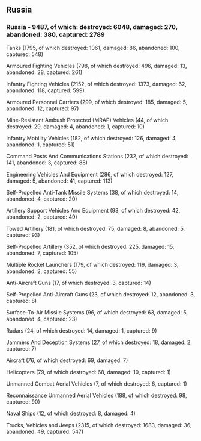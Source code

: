 
 
 ## Russia
 
 ### Russia - 9487, of which: destroyed: 6048, damaged: 270, abandoned: 380, captured: 2789

 

 

 Tanks (1795, of which destroyed: 1061, damaged: 86, abandoned: 100, captured: 548)

 Armoured Fighting Vehicles (798, of which destroyed: 496, damaged: 13, abandoned: 28, captured: 261)

 Infantry Fighting Vehicles (2152, of which destroyed: 1373, damaged: 62, abandoned: 118, captured: 599)

 Armoured Personnel Carriers (299, of which destroyed: 185, damaged: 5, abandoned: 12, captured: 97)

 Mine-Resistant Ambush Protected (MRAP) Vehicles (44, of which destroyed: 29, damaged: 4, abandoned: 1, captured: 10)

 Infantry Mobility Vehicles (182, of which destroyed: 126, damaged: 4, abandoned: 1, captured: 51)

 Command Posts And Communications Stations (232, of which destroyed: 141, abandoned: 3, captured: 88)

 Engineering Vehicles And Equipment (286, of which destroyed: 127, damaged: 5, abandoned: 41, captured: 113)

 Self-Propelled Anti-Tank Missile Systems (38, of which destroyed: 14, abandoned: 4, captured: 20)

 Artillery Support Vehicles And Equipment (93, of which destroyed: 42, abandoned: 2, captured: 49)

 Towed Artillery (181, of which destroyed: 75, damaged: 8, abandoned: 5, captured: 93)

 Self-Propelled Artillery (352, of which destroyed: 225, damaged: 15, abandoned: 7, captured: 105)

 Multiple Rocket Launchers (179, of which destroyed: 119, damaged: 3, abandoned: 2, captured: 55)

 Anti-Aircraft Guns (17, of which destroyed: 3, captured: 14)

 Self-Propelled Anti-Aircraft Guns (23, of which destroyed: 12, abandoned: 3, captured: 8)

 Surface-To-Air Missile Systems (96, of which destroyed: 63, damaged: 5, abandoned: 4, captured: 23)

 Radars (24, of which destroyed: 14, damaged: 1, captured: 9)

 Jammers And Deception Systems (27, of which destroyed: 18, damaged: 2, captured: 7)

 Aircraft (76, of which destroyed: 69, damaged: 7)

 Helicopters (79, of which destroyed: 68, damaged: 10, captured: 1)

 Unmanned Combat Aerial Vehicles (7, of which destroyed: 6, captured: 1)

 Reconnaissance Unmanned Aerial Vehicles (188, of which destroyed: 98, captured: 90)

 Naval Ships (12, of which destroyed: 8, damaged: 4)

 Trucks, Vehicles and Jeeps (2315, of which destroyed: 1683, damaged: 36, abandoned: 49, captured: 547)

